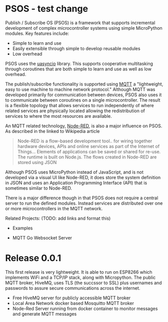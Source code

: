 # PSOS - test change
Publish / Subscribe OS (PSOS) is a framework that supports incremental development of complex microcontroller systems using simple MicroPython modules. Key features include:
- Simple to learn and use
- Easily extensible through simple to develop reusable modules
- Low overhead

PSOS uses the [uasyncio](https://docs.micropython.org/en/latest/library/uasyncio.html) library. This supports cooperative multitasking through coroutines that are both simple to learn and use as well as low overhead.

The publish/subscribe functionality is supported using [MQTT](https://en.wikipedia.org/wiki/MQTT) a "lightweight, easy to use machine to machine network protocol." Although MQTT was developed primarily for communication between devices, PSOS also uses it to communicate between coroutines on a single microcontroller. The result is a flexible topology that allows services to run independently of where related services are physically located allowing the redistribution of services to where the most resources are available.

An MQTT related technology, [Node-RED](https://en.wikipedia.org/wiki/Node-RED), is also a major influence on PSOS. As described in the linked to Wikipedia article

> Node-RED is a flow-based development tool.. for wiring together hardware devices, APIs and online services as part of the Internet of Things... 
>Elements of applications can be saved or shared for re-use. The runtime is built on Node.js. The flows created in Node-RED are stored using JSON

Although PSOS uses MicroPython instead of JavaScript, and is not developed via a visual UI like Node-RED, it does store the system definition in JSON and uses an Application Programming Interface (API) that is sometimes similar to Node-RED. 

There is a major difference though in that PSOS does not require a central server to run the defined modules. Instead services are distributed over one or more microcontrollers in the MQTT network.

Related Projects:  (TODO: add links and format this)

  - Examples
  
  - MQTT Go Websocket Server
  
  

# Release 0.0.1
This first release is very lightweight. It is able to run on ESP8266 which implements WiFi and a TCP/IP stack, along with Micropython. The public MQTT broker, HiveMQ, uses TLS (the succssor to SSL) plus usernames and passwords to assure secure communications across the internet.

- Free HiveMQ server for publicly accessible MQTT broker
- Local Area Network docker based Mosquitto MQTT broker
- Node-Red Server running from docker container to monitor messages and generate MQTT messages


